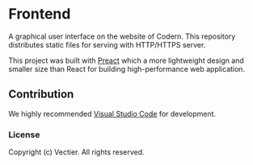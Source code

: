# Frontend
A graphical user interface on the website of Codern. This repository distributes static files for serving with HTTP/HTTPS server.

This project was built with [Preact](https://preactjs.com/) which a more lightweight design and smaller size than React for building high-performance web application.

## Contribution
We highly recommended [Visual Studio Code](https://code.visualstudio.com/) for development.

### License
Copyright (c) Vectier. All rights reserved.
